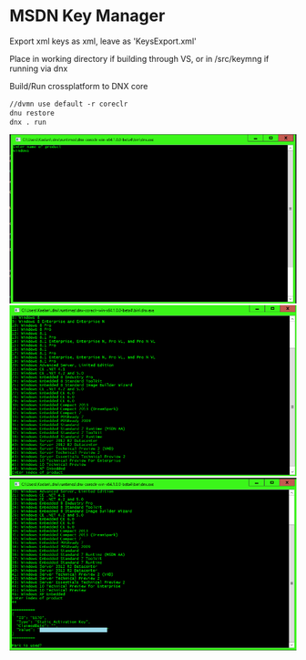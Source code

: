 MSDN Key Manager
======

Export xml keys as xml, leave as 'KeysExport.xml'

Place in working directory if building through VS, or in /src/keymng if running via dnx

Build/Run crossplatform to DNX core

	//dvmn use default -r coreclr
	dnu restore
	dnx . run

![:'(](readmeB.png)
![:'(](readmeA.png)
![:'(](readmeC.png)